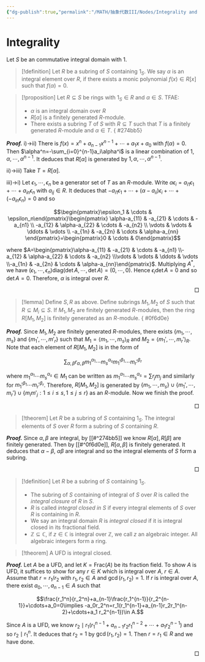 ```yaml
---
{"dg-publish":true,"permalink":"/MATH/抽象代数III/Nodes/Integrality and Integral Closures/","dgPassFrontmatter":true}
---
```



# Integrality

Let $S$ be an commutative integral domain with $1$.

> [!definition]
> Let $R$ be a subring of $S$ containing $1_S$. We say $\alpha$ is an integral element over $R$, if there exists a monic polynomial $f(x)\in R[x]$ such that $f(\alpha)=0$. 


> [!proposition]
> Let $R\subseteq S$ be rings with $1_S\in R$ and $\alpha\in S$. TFAE:
> - $\alpha$ is an integral domain over $R$
> - $R[\alpha]$ is a finitely generated $R$-module.
> - There exists a subring $T$ of $S$ with $R\subseteq T$ such that $T$ is a finitely generated $R$-module and $\alpha\in T$.
{ #274bb5}


**_Proof._**
i)->ii) There is $f(x)=x^n+a_{n-1}x^{n-1}+\cdots+a_1x+a_0$ with $f(\alpha)=0$. Then $\alpha^n=-\sum_{i=0}^{n-1}a_i\alpha^i$ is a linear combination of $1,\alpha,\cdots,\alpha^{n-1}$. It deduces that $R[\alpha]$ is generated by $1,\alpha,\cdots,\alpha^{n-1}$. 

ii)->iii) Take $T=R[\alpha]$. 

iii)->i) Let $\epsilon_1,\cdots,\epsilon_n$ be a generator set of $T$ as an $R$-module. Write $\alpha\epsilon_i=a_{i1}\epsilon_1+\cdots+a_{in}\epsilon_n$ with $a_{ij}\in R$. It deduces that $-a_{i1}\epsilon_1+\cdots+(\alpha-a_{ii})\epsilon_i+\cdots+(-a_{in}\epsilon_n)=0$ and so

$$\begin{pmatrix}\epsilon_1 & \cdots & \epsilon_n\end{pmatrix}\begin{pmatrix}
\alpha-a_{11} & -a_{21} & \cdots & -a_{n1} \\
-a_{12} & \alpha-a_{22} & \cdots & -a_{n2} \\
\vdots & \vdots & \ddots & \vdots \\
-a_{1n} & -a_{2n} & \cdots & \alpha-a_{nn}
\end{pmatrix}=\begin{pmatrix}0 & \cdots & 0\end{pmatrix}$$

where $A=\begin{pmatrix}\alpha-a_{11} & -a_{21} & \cdots & -a_{n1} \\-a_{12} & \alpha-a_{22} & \cdots & -a_{n2} \\\vdots & \vdots & \ddots & \vdots \\-a_{1n} & -a_{2n} & \cdots & \alpha-a_{nn}\end{pmatrix}$. Multiplying $A^*$, we have $(\epsilon_1,\cdots,\epsilon_n)\mathrm{diag}(\det A,\cdots,\det A)=(0,\cdots,0)$. Hence $\epsilon_i\det A=0$ and so $\det A =0$. Therefore, $\alpha$ is integral over $R$. 
<p align="right">□</p>


> [!lemma]
> Define $S,R$ as above. Define subrings $M_1,M_2$ of $S$ such that $R\subseteq M_i\subseteq S$. If $M_1,M_2$ are finitely generated $R$-modules, then the ring $R[M_1,M_2]$ is finitely generated as an $R$-module.
{ #0f6d0e}


**_Proof._**
Since $M_1,M_2$ are finitely generated $R$-modules, there exists $\{m_1,\cdots,m_s\}$ and $\{m_1',\cdots,m'_r\}$ such that $M_1=\left\langle m_1,\cdots,m_s\right\rangle_R$ and $M_2=\left\langle m_1',\cdots,m_r'\right\rangle_R$. Note that each element of $R[M_1,M_2]$ is in the form of 

$$\sum_{\alpha,\beta}r_{\alpha,\beta}m_1^{\alpha_1}\cdots m_s^{\alpha_s}m_1'^{\beta_1}\cdots m_r'^{\beta_r}$$

where $m_1^{\alpha_1}\cdots m_s^{\alpha_s}\in M_1$ can be written as $m_1^{\alpha_1}\cdots m_s^{\alpha_s}=\sum r_j m_j$ and similarly for $m_1'^{\beta_1}\cdots m_r'^{\beta_r}$. Therefore, $R[M_1,M_2]$ is generated by $\{m_1,\cdots,m_s\}\cup\{m_1',\cdots,m_r'\}\cup\{m_im'_j:1\leqslant i\leqslant s,1\leqslant j\leqslant r\}$ as an $R$-module. Now we finish the proof.
<p align="right">□</p>


> [!theorem]
> Let $R$ be a subring of $S$ containing $1_S$. The integral elements of $S$ over $R$ form a subring of $S$ containing $R$. 

**_Proof._**
Since $\alpha,\beta$ are integral, by [[#^274bb5]] we know $R[\alpha],R[\beta]$ are finitely generated. Then by [[#^0f6d0e]], $R[\alpha,\beta]$ is finitely generated. It deduces that $\alpha-\beta$, $\alpha\beta$ are integral and so the integral elements of $S$ form a subring. 
<p align="right">□</p>


> [!definition]
> Let $R$ be a subring of $S$ containing $1_S$.
> - The subring of $S$ containing of integral of $S$ over $R$ is called the *integral closure* of $R$ in $S$. 
> - $R$ is called *integral closed in $S$* if every integral elements of $S$ over $R$ is containing in $R$.
> - We say an integral domain $R$ is *integral closed* if it is integral closed in its fractional field.
> - $\mathbb{Z}\subseteq \mathbb{C}$, if $z\in \mathbb{C}$ is integral over $\mathbb{Z}$, we call $z$ an algebraic integer. All algebraic integers form a ring. 


> [!theorem]
> A UFD is integral closed. 

**_Proof._**
Let $A$ be a UFD, and let $K=\mathrm{Frac}(A)$ be its fraction field. To show $A$ is UFD, it suffices to show for any $r\in K$ which is integral over $A$, $r\in A$. Assume that $r=r_1/r_2$ with $r_1,r_2\in A$ and $\gcd(r_1,r_2)=1$. If $r$ is integral over $A$, there exist $a_0,\cdots,a_{n-1}\in A$ such that 

$$\frac{r_1^n}{r_2^n}+a_{n-1}\frac{r_1^{n-1}}{r_2^{n-1}}+\cdots+a_0=0\implies -a_0r_2^n=r_1(r_1^{n-1}+a_{n-1}r_2r_1^{n-2}+\cdots+a_1 r_2^{n-1})\in A.$$

Since $A$ is a UFD, we know $r_2\mid r_1(r_1^{n-1}+a_{n-1}r_2r_1^{n-2}+\cdots+a_1 r_2^{n-1})$ and so $r_2\mid r_1^{n}$. It deduces that $r_2=1$ by $\gcd(r_1,r_2)=1$. Then $r=r_1\in R$ and we have done. 
<p align="right">□</p>


